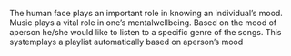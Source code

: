 The human face plays an important role in knowing an individual’s mood. Music plays a vital role in one’s mentalwellbeing. Based on the mood of aperson he/she would like to listen to a specific genre of the songs. This systemplays a playlist automatically based on aperson’s mood
